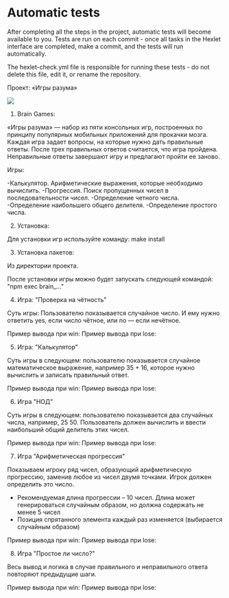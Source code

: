 # Automatic tests

After completing all the steps in the project, automatic tests will become available to you. Tests are run on each commit - once all tasks in the Hexlet interface are completed, make a commit, and the tests will run automatically.

The hexlet-check.yml file is responsible for running these tests - do not delete this file, edit it, or rename the repository.

Проект: «Игры разума»

<a href="https://codeclimate.com/github/S1lnce21/frontend-project-44/maintainability"><img src="https://api.codeclimate.com/v1/badges/0da73a5ed31bf1eb4bd6/maintainability" /></a>

1. Brain Games:

«Игры разума» — набор из пяти консольных игр, построенных по принципу популярных мобильных приложений для прокачки мозга. 
Каждая игра задает вопросы, на которые нужно дать правильные ответы. После трех правильных ответов считается, что игра пройдена. 
Неправильные ответы завершают игру и предлагают пройти ее заново. 

Игры:

-Калькулятор. Арифметические выражения, которые необходимо вычислить.
-Прогрессия. Поиск пропущенных чисел в последовательности чисел.
-Определение четного числа.
-Определение наибольшего общего делителя.
-Определение простого числа.

2. Установка:

Для установки игр используйте команду:
make install

3. Установка пакетов:

Из директории проекта.

После установки игры можно будет запускать следующей командой:
"npm exec brain_..."

4. Игра: "Проверка на чётность"

Суть игры: Пользователю показывается случайное число. 
И ему нужно ответить yes, если число чётное, или no — если нечётное.

Пример вывода при win: 
Пример вывода при lose:

5. Игра: "Калькулятор"

Суть игры в следующем: пользователю показывается случайное математическое выражение, например 35 + 16, которое нужно вычислить и записать правильный ответ.

Пример вывода при win: 
Пример вывода при lose:

6. Игра "НОД"

Суть игры в следующем: пользователю показывается два случайных числа, например, 25 50. 
Пользователь должен вычислить и ввести наибольший общий делитель этих чисел.

Пример вывода при win: 
Пример вывода при lose:

7. Игра "Арифметическая прогрессия"

Показываем игроку ряд чисел, образующий арифметическую прогрессию, заменив любое из чисел двумя точками. 
Игрок должен определить это число.

- Рекомендуемая длина прогрессии – 10 чисел. 
Длина может генерироваться случайным образом, но должна содержать не менее 5 чисел
- Позиция спрятанного элемента каждый раз изменяется (выбирается случайным образом)

Пример вывода при win: 
Пример вывода при lose:

8. Игра "Простое ли число?"

Весь вывод и логика в случае правильного и неправильного ответа повторяют предыдущие шаги.

Пример вывода при win: 
Пример вывода при lose: